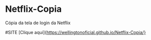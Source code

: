 # Netflix-Copia
 Cópia da tela de login da Netflix


#SITE [Clique aqui]{https://wellingtonoficial.github.io/Netflix-Copia/}
